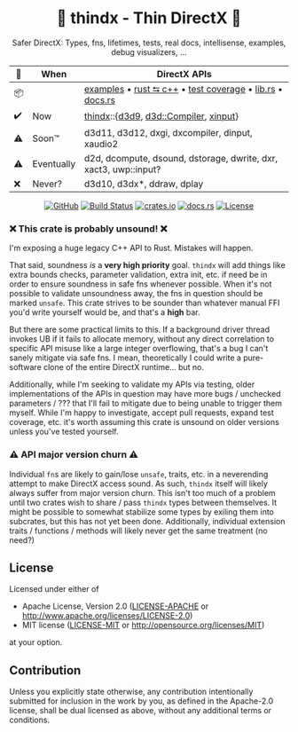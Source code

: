 <center>

# 🦀 **thindx** - **Thin** **D**irect**X** 🦀

Safer DirectX: Types, fns, lifetimes, tests, real docs, intellisense, examples, debug visualizers, ...

| 🦀 | When         | DirectX APIs |
| --- | ----------- | ------------ |
| 📦 |              | [examples](https://maulingmonkey.com/thindx/preview/docs/thindx/_examples/) • [rust ⮀ c++](https://maulingmonkey.com/thindx/preview/docs/thindx/_headers/) • [test coverage](https://maulingmonkey.com/thindx/preview/coverage/) • [lib.rs](https://lib.rs/crates/thindx) • [docs.rs](https://docs.rs/thindx)
| ✔️ | Now          | [thindx](https://maulingmonkey.com/thindx/preview/docs/thindx/)::{[d3d9](https://maulingmonkey.com/thindx/preview/docs/thindx/d3d9/), [d3d::Compiler](https://maulingmonkey.com/thindx/preview/docs/thindx/d3d/struct.Compiler.html), [xinput](https://maulingmonkey.com/thindx/preview/docs/thindx/xinput/)}
| ⚠️ | Soon™        | d3d11, d3d12, dxgi, dxcompiler, dinput, xaudio2
| ⚠️ | Eventually   | d2d, dcompute, dsound, dstorage, dwrite, dxr, xact3, uwp::input?
| ❌ | Never?       | d3d10, d3dx\*, ddraw, dplay


[![GitHub](https://img.shields.io/github/stars/MaulingMonkey/thindx.svg?label=GitHub&style=social)](https://github.com/MaulingMonkey/thindx)
[![Build Status](https://github.com/MaulingMonkey/thindx/workflows/Rust/badge.svg)](https://github.com/MaulingMonkey/thindx/actions?query=workflow%3Arust)
[![crates.io](https://img.shields.io/crates/v/thindx.svg)](https://crates.io/crates/thindx)
[![docs.rs](https://img.shields.io/docsrs/thindx)](https://docs.rs/thindx)
[![License](https://img.shields.io/crates/l/thindx.svg)](https://github.com/MaulingMonkey/thindx)

</center>



### ❌ This crate is probably unsound! ❌

I'm exposing a huge legacy C++ API to Rust.  Mistakes will happen.

That said, soundness *is* a **very high priority** goal.  `thindx` will add things like extra bounds checks, parameter
validation, extra init, etc. if need be in order to ensure soundness in safe fns whenever possible.  When it's not
possible to validate unsoundness away, the fns in question should be marked `unsafe`.  This crate strives to be sounder
than whatever manual FFI you'd write yourself would be, and that's a **high** bar.

But there are some practical limits to this.  If a background driver thread invokes UB if it fails to allocate memory,
without any direct correlation to specific API misuse like a large integer overflowing, that's a bug I can't sanely
mitigate via safe fns.  I mean, theoretically I could write a pure-software clone of the entire DirectX runtime... but no.

Additionally, while I'm seeking to validate my APIs via testing, older implementations of the APIs in question may have
more bugs / unchecked parameters / ??? that I'll fail to mitigate due to being unable to trigger them myself.  While I'm
happy to investigate, accept pull requests, expand test coverage, etc. it's worth assuming this crate is unsound on
older versions unless you've tested yourself.

### ⚠️ API major version churn ⚠️

Individual `fn`s are likely to gain/lose `unsafe`, traits, etc. in a neverending attempt to make DirectX access sound.
As such, `thindx` itself will likely always suffer from major version churn.
This isn't too much of a problem until two crates wish to share / pass `thindx` types between themselves.
It might be possible to somewhat stabilize some types by exiling them into subcrates, but this has not yet been done.
Additionally, individual extension traits / functions / methods will likely never get the same treatment (no need?)



<h2 name="license">License</h2>

Licensed under either of

* Apache License, Version 2.0 ([LICENSE-APACHE](LICENSE-APACHE) or <http://www.apache.org/licenses/LICENSE-2.0>)
* MIT license ([LICENSE-MIT](LICENSE-MIT) or <http://opensource.org/licenses/MIT>)

at your option.



<h2 name="contribution">Contribution</h2>

Unless you explicitly state otherwise, any contribution intentionally submitted
for inclusion in the work by you, as defined in the Apache-2.0 license, shall be
dual licensed as above, without any additional terms or conditions.



<!-- references -->
[winapi]:                   http://docs.rs/winapi/0.3/
